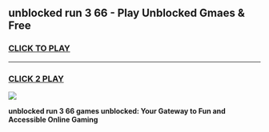 
## unblocked run 3 66 - Play Unblocked Gmaes & Free
<h3>
<a href="https://news.freeplayer.one?title=unblocked_run_3_66&ref=16F">CLICK TO PLAY</a></h3>
<hr>

<h3>
<a href="https://news.freeplayer.one?title=unblocked_run_3_66&ref=16F">CLICK 2 PLAY</a>
  
</h3>

<a href="https://news.freeplayer.one?title=unblocked_run_3_66&ref=16F/"><img src="https://clearcache.store/games.png"></a>


**unblocked run 3 66 games unblocked: Your Gateway to Fun and Accessible Online Gaming**
